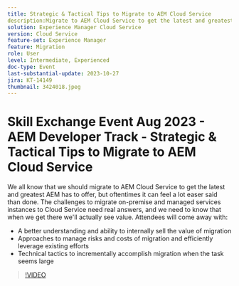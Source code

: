 ```yaml
---
title: Strategic & Tactical Tips to Migrate to AEM Cloud Service
description:Migrate to AEM Cloud Service to get the latest and greatest AEM has to offer,  migrate on-premise and managed services instances to Cloud Service gain a better understanding and ability to internally sell the value of migration  Approaches to manage risks and costs of migration and efficiently leverage existing efforts  Technical tactics to incrementally accomplish migration when the task seems large
solution: Experience Manager Cloud Service
version: Cloud Service
feature-set: Experience Manager
feature: Migration
role: User
level: Intermediate, Experienced
doc-type: Event
last-substantial-update: 2023-10-27
jira: KT-14149
thumbnail: 3424018.jpeg
---
```


# Skill Exchange Event Aug 2023 - AEM Developer Track - Strategic & Tactical Tips to Migrate to AEM Cloud Service

We all know that we should migrate to AEM Cloud Service to get the latest and greatest AEM has to offer, but oftentimes it can feel a lot easer said than done. The challenges to migrate on-premise and managed services instances to Cloud Service need real answers, and we need to know that when we get there we'll actually see value. Attendees will come away with:

* A better understanding and ability to internally sell the value of migration
* Approaches to manage risks and costs of migration and efficiently leverage existing efforts
* Technical tactics to incrementally accomplish migration when the task seems large

>[!VIDEO](https://video.tv.adobe.com/v/3424018/?learn=on)
